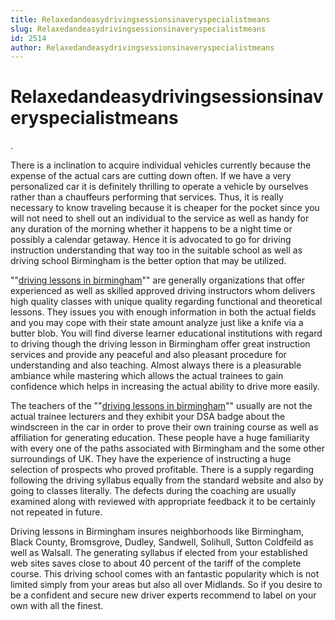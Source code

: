 ```yaml
---
title: Relaxedandeasydrivingsessionsinaveryspecialistmeans
slug: Relaxedandeasydrivingsessionsinaveryspecialistmeans
id: 2514
author: Relaxedandeasydrivingsessionsinaveryspecialistmeans
---
```


# Relaxedandeasydrivingsessionsinaveryspecialistmeans

.

There is a inclination to acquire individual vehicles currently because
the expense of the actual cars are cutting down often. If we have a very
personalized car it is definitely thrilling to operate a vehicle by
ourselves rather than a chauffeurs performing that services. Thus, it is
really necessary to know traveling because it is cheaper for the pocket
since you will not need to shell out an individual to the service as
well as handy for any duration of the morning whether it happens to be a
night time or possibly a calendar getaway. Hence it is advocated to go
for driving instruction understanding that way too in the suitable
school as well as driving school Birmingham is the better option that
may be utilized.

""<a href="http://www.drivinglessonbirmingham.co.uk">driving lessons in
birmingham</a>"" are generally organizations that offer experienced as
well as skilled approved driving instructors whom delivers high quality
classes with unique quality regarding functional and theoretical
lessons. They issues you with enough information in both the actual
fields and you may cope with their state amount analyze just like a
knife via a butter blob. You will find diverse learner educational
institutions with regard to driving though the driving lesson in
Birmingham offer great instruction services and provide any peaceful and
also pleasant procedure for understanding and also teaching. Almost
always there is a pleasurable ambiance while mastering which allows the
actual trainees to gain confidence which helps in increasing the actual
ability to drive more easily.

The teachers of the
""<a href="http://www.drivinglessonbirmingham.co.uk">driving lessons in
birmingham</a>"" usually are not the actual trainee lecturers and they
exhibit your DSA badge about the windscreen in the car in order to prove
their own training course as well as affiliation for generating
education. These people have a huge familiarity with every one of the
paths associated with Birmingham and the some other surroundings of UK.
They have the experience of instructing a huge selection of prospects
who proved profitable. There is a supply regarding following the driving
syllabus equally from the standard website and also by going to classes
literally. The defects during the coaching are usually examined along
with reviewed with appropriate feedback it to be certainly not repeated
in future.

Driving lessons in Birmingham insures neighborhoods like Birmingham,
Black County, Bromsgrove, Dudley, Sandwell, Solihull, Sutton Coldfeild
as well as Walsall. The generating syllabus if elected from your
established web sites saves close to about 40 percent of the tariff of
the complete course. This driving school comes with an fantastic
popularity which is not limited simply from your areas but also all over
Midlands. So if you desire to be a confident and secure new driver
experts recommend to label on your own with all the finest.
